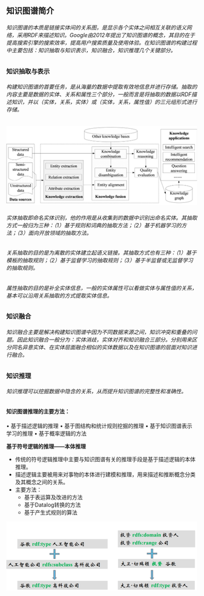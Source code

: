 ## 知识图谱简介

###### 	知识图谱的本质是链接实体间的关系图，是显示各个实体之间相互关联的语义网络，采用RDF来描述知识。Google由2012年提出了知识图谱的概念，其目的在于提高搜索引擎的搜索效率，提高用户搜索质量及使用体验。在知识图谱的构建过程中主要包括：知识抽取与知识表示，知识融合，知识推理几个关键部分。

### 知识抽取与表示

###### 构建知识图谱的首要任务，是从海量的数据中提取有效地信息并进行存储。抽取的内容主要是数据的实体、关系和属性三个部分，一般而言是将抽取的数据以RDF描述知识，并以（实体，关系，实体）或（实体，关系，属性值）的三元组形式进行存储。

![知识图谱技术架构](./BJKD20200916000_131.jpg)



###### 实体抽取即命名实体识别，他的作用是从收集到的数据中识别出命名实体。其抽取方式一般归为三种：（1）基于规则和词典的抽取方法；（2）基于机器学习的方法；（3）面向开放领域的抽取方法。

###### 关系抽取的目的是为离散的实体建立起语义链接。其抽取方式也有三种：（1）基于模板的抽取规则；（2）基于监督学习的抽取规则；（3）基于半监督或无监督学习的抽取规则。

###### 属性抽取的目的是补全实体信息，一般的实体属性可以看做实体与属性值的关系，基本可以沿用关系抽取的方式提取实体信息。

### 知识融合

###### 知识融合主要是解决构建知识图谱中因为不同数据来源之间，知识冲突和重叠的问题。因此知识融合一般分为：实体消歧，实体对齐和知识融合三部分。分别用来区分同名异意实体、在实体层面融合相似的实体数据以及在知识图谱的层面对知识进行融合。

### 知识推理

###### 知识推理可以挖掘数据中隐含的关系，从而提升知识图谱的完整性和准确性。
#### 知识图谱推理的主要方法：

• 基于描述逻辑的推理
• 基于图结构和统计规则挖掘的推理
• 基于知识图谱表⽰学习的推理
• 基于概率逻辑的⽅法

**基于符号逻辑的推理——本体推理**

- 传统的符号逻辑推理中主要与知识图谱有关的推理手段是基于描述逻辑的本体推理。
- 描述逻辑主要被⽤来对事物的本体进⾏建模和推理，⽤来描述和推断概念分类及其概念之间的关系。
- 主要方法：
  - 基于表运算及改进的⽅法
  - 基于Datalog转换的⽅法
  - 基于产⽣式规则的算法

![image-20201016211951519](./image-20201016211951519.png)
